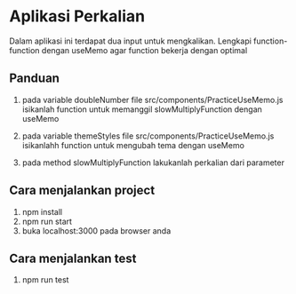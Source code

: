 # Aplikasi Perkalian

Dalam aplikasi ini terdapat dua input untuk mengkalikan. Lengkapi function-function dengan useMemo agar function bekerja dengan optimal

## Panduan

1. pada variable doubleNumber file src/components/PracticeUseMemo.js isikanlah function untuk memanggil slowMultiplyFunction dengan useMemo

2. pada variable themeStyles file src/components/PracticeUseMemo.js isikanlahh function untuk mengubah tema dengan useMemo

3. pada method slowMultiplyFunction lakukanlah perkalian dari parameter

## Cara menjalankan project

1. npm install
2. npm run start
3. buka localhost:3000 pada browser anda

## Cara menjalankan test

1. npm run test
